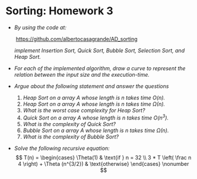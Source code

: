# Sorting: Homework 3



- *By using the code at:*

  ​                                         https://github.com/albertocasagrande/AD_sorting

  *implement Insertion Sort, Quick Sort, Bubble Sort, Selection Sort, and Heap Sort.*

- *For each of the implemented algorithm, draw a curve to represent the relation between the input size and the execution-time.*

- *Argue about the following statement and answer the questions*

  1. *Heap Sort on a array $A$ whose length is n takes time $O(n)$.*
  2. *Heap Sort on a array $A$ whose length is n takes time $\Omega(n)$.*
  3. *What is the worst case complexity for Heap Sort?*
  4. *Quick Sort on a array A whose length is n takes time $O(n^3)$.*
  5. *What is the complexity of Quick Sort?*
  6. *Bubble Sort on a array A whose length is n takes time $\Omega(n)$.*
  7. *What is the complexity of Bubble Sort?*

- *Solve the following recursive equation:*
  $$
  T(n) = \begin{cases}
  \Theta(1) & \text{if } n = 32 \\
  3 * T \left( \frac n 4 \right) + \Theta (n^{3/2}) & \text{otherwise}
  \end{cases}
  \nonumber
  $$
  